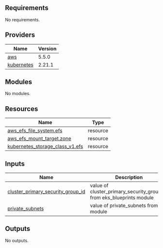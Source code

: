 ## Requirements

No requirements.

## Providers

| Name | Version |
|------|---------|
| <a name="provider_aws"></a> [aws](#provider\_aws) | 5.5.0 |
| <a name="provider_kubernetes"></a> [kubernetes](#provider\_kubernetes) | 2.21.1 |

## Modules

No modules.

## Resources

| Name | Type |
|------|------|
| [aws_efs_file_system.efs](https://registry.terraform.io/providers/hashicorp/aws/latest/docs/resources/efs_file_system) | resource |
| [aws_efs_mount_target.zone](https://registry.terraform.io/providers/hashicorp/aws/latest/docs/resources/efs_mount_target) | resource |
| [kubernetes_storage_class_v1.efs](https://registry.terraform.io/providers/hashicorp/kubernetes/latest/docs/resources/storage_class_v1) | resource |

## Inputs

| Name | Description | Type | Default | Required |
|------|-------------|------|---------|:--------:|
| <a name="input_cluster_primary_security_group_id"></a> [cluster\_primary\_security\_group\_id](#input\_cluster\_primary\_security\_group\_id) | value of cluster\_primary\_security\_group\_id from eks\_blueprints module | `string` | n/a | yes |
| <a name="input_private_subnets"></a> [private\_subnets](#input\_private\_subnets) | value of private\_subnets from vpc module | `list(string)` | n/a | yes |

## Outputs

No outputs.
